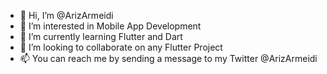 - 👋 Hi, I’m @ArizArmeidi
- 👀 I’m interested in Mobile App Development
- 🌱 I’m currently learning Flutter and Dart
- 💞️ I’m looking to collaborate on any Flutter Project
- 📫 You can reach me by sending a message to my Twitter @ArizArmeidi

<!---
ArizArmeidi/ArizArmeidi is a ✨ special ✨ repository because its `README.md` (this file) appears on your GitHub profile.
You can click the Preview link to take a look at your changes.
--->
